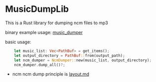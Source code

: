 # MusicDumpLib

This is a Rust library for dumping ncm files to mp3

binary example usage: [music_dumper](https://github.com/chanmaoganda/music_dumper)

basic usage:

```rust	
    let music_list: Vec<PathBuf> = get_items();
    let output_directory = PathBuf::from(output_path);
    let ncm_dumper = NcmDumper::new(music_list, output_directory);
    ncm_dumper.dump_all()?;
```

- ncm
ncm dump principle is [layout.md](src/ncm/layout.md)